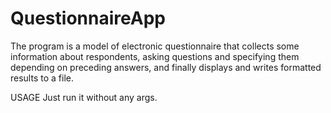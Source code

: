 # QuestionnaireApp
The program is a model of electronic questionnaire that collects some information about respondents, asking questions and specifying them depending on preceding answers, and finally displays and writes formatted results to a file.

USAGE
Just run it without any args.
